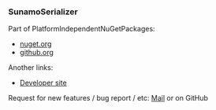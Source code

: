 ### SunamoSerializer

Part of PlatformIndependentNuGetPackages:

- [nuget.org](https://www.nuget.org/profiles/sunamo)
- [github.org](https://github.com/sunamo/PlatformIndependentNuGetPackages)

Another links:

- [Developer site](https://sunamo.cz)

Request for new features / bug report / etc: [Mail](mailto:radek.jancik@sunamo.cz) or on GitHub